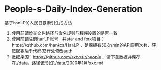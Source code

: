 # People-s-Daily-Index-Generation
  基于hanLP的人民日报索引生成方法
1. 使用前请检查文件路径与命名规则与程序设置的是否一致
2. 使用前请注册hanLP账号，并star and fork项目：https://github.com/hankcs/HanLP ，确保拥有50次/min的API调用次数，获取密钥后于代码32行处修改auth
3. 数据来源：https://github.com/exposir/people ，请下载数据并保存在./data，路径该形如'./data/2000年1月/xxx.md'
